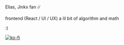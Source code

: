 Elias, Jinkx fan ☄️ 

frontend (React / UI / UX)
a lil bit of algorithm and math

:)


[![ko-fi](https://ko-fi.com/img/githubbutton_sm.svg)](https://ko-fi.com/N4N0W3P7P)
